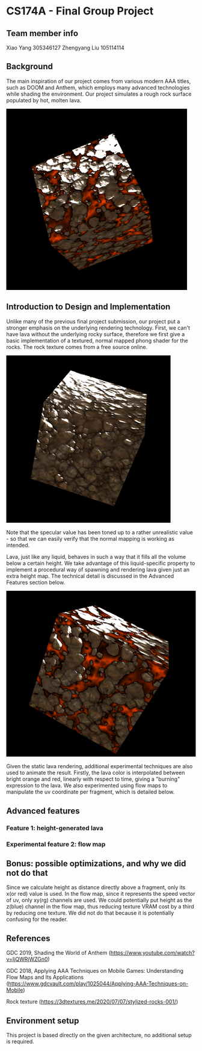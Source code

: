 # CS174A - Final Group Project

## Team member info

Xiao Yang 305346127
Zhengyang Liu 105114114

## Background

The main inspiration of our project comes from various modern AAA titles, such as DOOM and Anthem, which employs many advanced technologies while shading the environment. Our project simulates a rough rock surface populated by hot, molten lava.

![image-20210322004644604](docs\lava.png)

## Introduction to Design and Implementation

Unlike many of the previous final project submission, our project put a stronger emphasis on the underlying rendering technology. First, we can't have lava without the underlying rocky surface, therefore we first give a basic implementation of a textured, normal mapped phong shader for the rocks. The rock texture comes from a free source online.

![image-20210322005147658](docs/rock.png)

Note that the specular value has been toned up to a rather unrealistic value - so that we can easily verify that the normal mapping is working as intended.

Lava, just like any liquid, behaves in such a way that it fills all the volume below a certain height. We take advantage of this liquid-specific property to implement a procedural way of spawning and rendering lava given just an extra height map. The technical detail is discussed in the Advanced Features section below.

![image-20210322005531511](docs/lava2.png)

Given the static lava rendering, additional experimental techniques are also used to animate the result. Firstly, the lava color is interpolated between bright orange and red, linearly with respect to time, giving a "burning" expression to the lava. We also experimented using flow maps to manipulate the uv coordinate per fragment, which is detailed below.

## Advanced features

### Feature 1: height-generated lava



### Experimental feature 2: flow map



## Bonus: possible optimizations, and why we did not do that

Since we calculate height as distance directly above a fragment, only its x(or red) value is used. In the flow map, since it represents the speed vector of uv, only xy(rg) channels are used. We could potentially put height as the z(blue) channel in the flow map, thus reducing texture VRAM cost by a third by reducing one texture. We did not do that because it is potentially confusing for the reader.

## References

GDC 2019, Shading the World of Anthem (https://www.youtube.com/watch?v=IjQWRjWZGn0)

GDC 2018, Applying AAA Techniques on Mobile Games: Understanding Flow Maps and Its Applications (https://www.gdcvault.com/play/1025044/Applying-AAA-Techniques-on-Mobile)

Rock texture (https://3dtextures.me/2020/07/07/stylized-rocks-001/)

## Environment setup

This project is based directly on the given architecture, no additional setup is required.